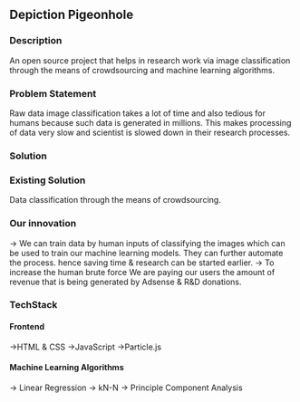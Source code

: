 
## Depiction Pigeonhole

### Description 
An open source project that helps in research work via image classification through the means of crowdsourcing and machine learning algorithms.



### Problem Statement
Raw data image classification takes a lot of time and also tedious for humans because such data is generated in millions.
This makes processing of data very slow and scientist is slowed down in their research processes. 



### Solution 


### Existing Solution
Data classification through the means of crowdsourcing.



### Our innovation
-> We can train data by human inputs of classifying the images which can be used to train our machine learning models. 
They can further automate the process. hence saving time & research can be started earlier.
-> To increase the human brute force We are paying our users the amount of revenue that is being generated by Adsense & R&D donations.

### TechStack
#### Frontend
->HTML & CSS
->JavaScript
->Particle.js
#### Machine Learning Algorithms
-> Linear Regression
-> kN-N
-> Principle Component Analysis
